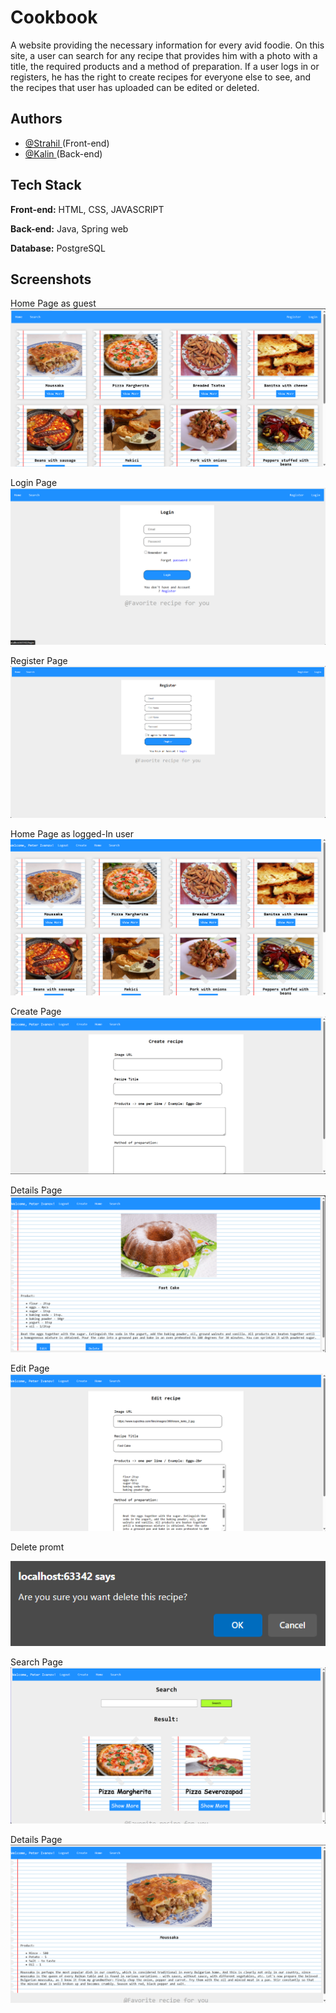 
# Cookbook

A website providing the necessary information for every avid foodie. On this site, a user can search for any recipe that provides him with a photo with a title, the required products and a method of preparation. If a user logs in or registers, he has the right to create recipes for everyone else to see, and the recipes that user has uploaded can be edited or deleted.
## Authors

- [@Strahil ](https://github.com/Strahil731) (Front-end)
- [@Kalin ](https://github.com/kalin73) (Back-end)


## Tech Stack

**Front-end:** HTML, CSS, JAVASCRIPT

**Back-end:** Java, Spring web

**Database:** PostgreSQL


## Screenshots

Home Page as guest
![HomePage](https://github.com/kalin73/Cook-book/blob/main/Screenshot/Screenshot%202024-04-04%20222822.png?raw=true)

Login Page
![LoginPage](https://github.com/kalin73/Cook-book/blob/main/Screenshot/Screenshot%202024-04-04%20222944.png?raw=true)

Register Page
![RegisterPage](https://github.com/kalin73/Cook-book/blob/main/Screenshot/Screenshot_1.png?raw=true)

Home Page as logged-In user
![HomePage](https://github.com/kalin73/Cook-book/blob/main/Screenshot/Screenshot%202024-04-04%20223010.png?raw=true)

Create Page
![CreatePage](https://github.com/kalin73/Cook-book/blob/main/Screenshot/Screenshot%202024-04-04%20223027.png?raw=true)

Details Page
![DetailsPage](https://github.com/kalin73/Cook-book/blob/main/Screenshot/Screenshot%202024-04-04%20223041.png?raw=true)

Edit Page
![EditPage](https://github.com/kalin73/Cook-book/blob/main/Screenshot/Screenshot%202024-04-04%20223050.png?raw=true)

Delete promt

![DeletePromt](https://github.com/kalin73/Cook-book/blob/main/Screenshot/Screenshot%202024-04-04%20223105.png?raw=true)

Search Page 
![SearchPage](https://github.com/kalin73/Cook-book/blob/main/Screenshot/Screenshot%202024-04-04%20223117.png?raw=true)

Details Page
![DetailsPage](https://github.com/kalin73/Cook-book/blob/main/Screenshot/Screenshot%202024-04-04%20223126.png?raw=true)
